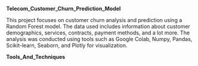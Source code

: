 **Telecom_Customer_Churn_Prediction_Model**

This project focuses on customer churn analysis and prediction using a Random Forest model. The data used includes information about customer demographics, services, contracts, payment methods, and a lot more. The analysis was conducted using tools such as Google Colab, Numpy, Pandas, Scikit-learn, Seaborn, and Plotly for visualization.

**Tools_And_Techniques**

